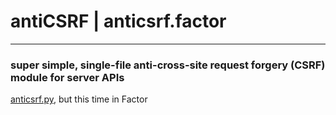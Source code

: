 # antiCSRF | anticsrf.factor


---

### super simple, single-file anti-cross-site request forgery (CSRF) module for server APIs

[anticsrf.py](https://github.com/catb0t/anticsrf/), but this time in Factor

